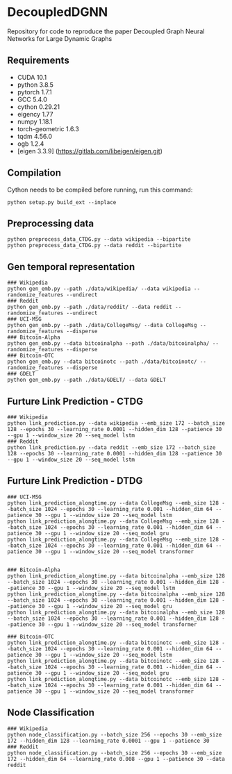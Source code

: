 # DecoupledDGNN
Repository for code to reproduce the paper Decoupled Graph Neural Networks for Large Dynamic Graphs

## Requirements
- CUDA 10.1
- python 3.8.5
- pytorch 1.7.1
- GCC 5.4.0
- cython 0.29.21
- eigency 1.77
- numpy 1.18.1
- torch-geometric 1.6.3 
- tqdm 4.56.0
- ogb 1.2.4
- [eigen 3.3.9] (https://gitlab.com/libeigen/eigen.git)

## Compilation

Cython needs to be compiled before running, run this command:
```
python setup.py build_ext --inplace
```

## Preprocessing data
```
python preprocess_data_CTDG.py --data wikipedia --bipartite
python preprocess_data_CTDG.py --data reddit --bipartite
```

## Gen temporal representation
```
### Wikipedia
python gen_emb.py --path ./data/wikipedia/ --data wikipedia --randomize_features --undirect
### Reddit
python gen_emb.py --path ./data/reddit/ --data reddit --randomize_features --undirect
### UCI-MSG
python gen_emb.py --path ./data/CollegeMsg/ --data CollegeMsg --randomize_features --disperse
### Bitcoin-Alpha
python gen_emb.py --data bitcoinalpha --path ./data/bitcoinalpha/ --randomize_features --disperse
### Bitcoin-OTC
python gen_emb.py --data bitcoinotc --path ./data/bitcoinotc/ --randomize_features --disperse
### GDELT
python gen_emb.py --path ./data/GDELT/ --data GDELT
```

## Furture Link Prediction - CTDG
```
### Wikipedia
python link_prediction.py --data wikipedia --emb_size 172 --batch_size 128 --epochs 30 --learning_rate 0.0001 --hidden_dim 128 --patience 30 --gpu 1 --window_size 20 --seq_model lstm
### Reddit
python link_prediction.py --data reddit --emb_size 172 --batch_size 128 --epochs 30 --learning_rate 0.0001 --hidden_dim 128 --patience 30 --gpu 1 --window_size 20 --seq_model lstm
```

## Furture Link Prediction - DTDG
```
### UCI-MSG
python link_prediction_alongtime.py --data CollegeMsg --emb_size 128 --batch_size 1024 --epochs 30 --learning_rate 0.001 --hidden_dim 64 --patience 30 --gpu 1 --window_size 20 --seq_model lstm
python link_prediction_alongtime.py --data CollegeMsg --emb_size 128 --batch_size 1024 --epochs 30 --learning_rate 0.001 --hidden_dim 64 --patience 30 --gpu 1 --window_size 20 --seq_model gru
python link_prediction_alongtime.py --data CollegeMsg --emb_size 128 --batch_size 1024 --epochs 30 --learning_rate 0.001 --hidden_dim 64 --patience 30 --gpu 1 --window_size 20 --seq_model transformer


### Bitcoin-Alpha
python link_prediction_alongtime.py --data bitcoinalpha --emb_size 128 --batch_size 1024 --epochs 30 --learning_rate 0.001 --hidden_dim 128 --patience 30 --gpu 1 --window_size 20 --seq_model lstm
python link_prediction_alongtime.py --data bitcoinalpha --emb_size 128 --batch_size 1024 --epochs 30 --learning_rate 0.001 --hidden_dim 128 --patience 30 --gpu 1 --window_size 20 --seq_model gru
python link_prediction_alongtime.py --data bitcoinalpha --emb_size 128 --batch_size 1024 --epochs 30 --learning_rate 0.001 --hidden_dim 128 --patience 30 --gpu 1 --window_size 20 --seq_model transformer

### Bitcoin-OTC
python link_prediction_alongtime.py --data bitcoinotc --emb_size 128 --batch_size 1024 --epochs 30 --learning_rate 0.001 --hidden_dim 64 --patience 30 --gpu 1 --window_size 20 --seq_model lstm
python link_prediction_alongtime.py --data bitcoinotc --emb_size 128 --batch_size 1024 --epochs 30 --learning_rate 0.001 --hidden_dim 64 --patience 30 --gpu 1 --window_size 20 --seq_model gru
python link_prediction_alongtime.py --data bitcoinotc --emb_size 128 --batch_size 1024 --epochs 30 --learning_rate 0.001 --hidden_dim 64 --patience 30 --gpu 1 --window_size 20 --seq_model transformer
```

## Node Classification
```
### Wikipedia
python node_classification.py --batch_size 256 --epochs 30 --emb_size 172 --hidden_dim 128 --learning_rate 0.0001 --gpu 1 --patience 30
### Reddit
python node_classification.py --batch_size 256 --epochs 30 --emb_size 172 --hidden_dim 64 --learning_rate 0.008 --gpu 1 --patience 30 --data reddit
```
